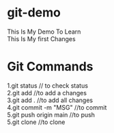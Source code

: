 # git-demo
This Is My Demo To Learn <br>
This Is My first Changes

# Git Commands
 1.git status                // to check status <br>
 2.git add                   //to add a changes <br>
 3.git add .                 //to add all changes <br>
 4.git commit -m "MSG"       //to commit  <br>
 5.git push origin main      //to push  <br>
 5.git clone <LINK>          //to clone  <br>